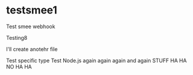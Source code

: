 # testsmee1
Test smee webhook

Testing8

I'll create anotehr file



Test specific type
Test Node.js again again
again and again
STUFF HA HA
NO
HA HA
